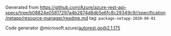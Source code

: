 Generated from https://github.com/Azure/azure-rest-api-specs/tree/b08824e05817297a4b2874d8db5e6fc8c29349c9//specification/netapp/resource-manager/readme.md tag: `package-netapp-2020-09-01`

Code generator @microsoft.azure/autorest.go@2.1.175



